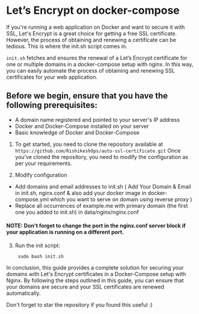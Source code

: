 #  Let’s Encrypt on docker-compose


If you're running a web application on Docker and want to secure it with SSL, Let's Encrypt is a great choice for getting a free SSL certificate. However, the process of obtaining and renewing a certificate can be tedious. This is where the init.sh script comes in.

`init.sh` fetches and ensures the renewal of a Let’s Encrypt certificate for one or multiple domains in a docker-compose setup with nginx. In this way, you can easily automate the process of obtaining and renewing SSL certificates for your web application.

## Before we begin, ensure that you have the following prerequisites:

- A domain name registered and pointed to your server's IP address
- Docker and Docker-Compose installed on your server
- Basic knowledge of Docker and Docker-Compose

1. To get started, you need to clone the repository available at `https://github.com/RishikeshOps/auto-ssl-certificate.git` Once you've cloned the repository, you need to modify the configuration as per your requirements.

2. Modify configuration 
- Add domains and email addresses to init.sh ( Add Your Domain & Email in init.sh, nginx.conf & also add your docker image in docker-compose.yml which you want to serve on domain using reverse proxy )
- Replace all occurrences of example.me with primary domain (the first one you added to init.sh) in data/nginx/nginx.conf
#### NOTE: Don't forget to change the port in the nginx.conf server block if your application is running on a different port.

3. Run the init script:

        sudo bash init.sh

In conclusion, this guide provides a complete solution for securing your domains with Let's Encrypt certificates in a Docker-Compose setup with Nginx. By following the steps outlined in this guide, you can ensure that your domains are secure and your SSL certificates are renewed automatically.

Don't forget to star the repository if you found this useful :)
